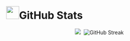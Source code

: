 <h1><img src="https://media.giphy.com/media/iY8CRBdQXODJSCERIr/giphy.gif" width="35">GitHub Stats</h1>
<div align="center">
	<a><img align="center"  alt="" src="https://visitor-badge.laobi.icu/badge?page_id=PlasThomas.PlasThomas"></a>
</div>
<div align="center">
	<img src="https://github-readme-stats.vercel.app/api/top-langs/?username=PlasThomas&theme=dark&hide_border=true&layout=donut"/>
	<img src="https://github-readme-stats.vercel.app/api?username=PlasThomas&show_icons=true&theme=dark&hide_border=true" alt="" />
	<img src="https://github-readme-streak-stats.herokuapp.com?user=PlasThomas&theme=dark&hide_border=true&border_radius=4&short_numbers=true&exclude_days=Sun%2CSat&hide_current_streak=true" alt="GitHub Streak" />
</div>
